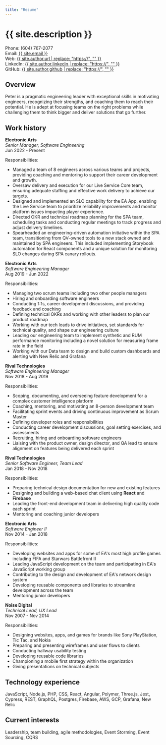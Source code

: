 ```yaml
---
title: "Resume"
---
```


# {{ site.description }}

Phone: (604) 767-2077<br>
Email: <a href="mailto: {{ site.email }}">{{ site.email }}</a><br>
Web: <a href="{{ site.author.url }}">{{ site.author.url | replace: "https://", "" }}</a><br>
LinkedIn: <a href="{{ site.author.linkedin }}">{{ site.author.linkedin | replace: "https://", "" }}</a><br>
GitHub: <a href="{{ site.author.github }}">{{ site.author.github | replace: "https://", "" }}</a>

## Overview

Peter is a pragmatic engineering leader with exceptional skills in motivating engineers, recognizing their strengths, and coaching them to reach their potential. He is adept at focusing teams on the right problems while challenging them to think bigger and deliver solutions that go further.

## Work history 



**Electronic Arts**<br>
_Senior Manager, Software Engineering_<br>
Jun 2022 - Present

Responsibilities:

- Managed a team of 8 engineers across various teams and projects, providing coaching and mentoring to support their career development and growth.
- Oversaw delivery and execution for our Live Service Core team, ensuring adequate staffing and effective work delivery to achieve our targets.
- Designed and implemented an SLO capability for the EA App, enabling the Live Service team to prioritize reliability improvements and monitor platform issues impacting player experience.
- Directed OKR and technical roadmap planning for the SPA team, scheduling tasks and conducting regular meetings to track progress and adjust delivery timelines.
- Spearheaded an engineering-driven automation initiative within the SPA team, transitioning from QV-owned tools to a new stack owned and maintained by SPA engineers. This included implementing Storybook automation for React components and a unique solution for monitoring SLO changes during SPA canary rollouts.


**Electronic Arts**<br>
_Software Engineering Manager_<br>
Aug 2019 - Jun 2022

Responsibilities:
- Managing two scrum teams including two other people managers
- Hiring and onboarding software engineers
- Conducting 1:1s, career development discussions, and providing feedback and coaching
- Defining technical OKRs and working with other leaders to plan our product roadmap
- Working with our tech leads to drive initiatives, set standards for technical quality, and shape our engineering culture
- Leading our engineering team to implement synthetic and RUM performance monitoring including a novel solution for measuring frame rate in the field
- Working with our Data team to design and build custom dashboards and alerting with New Relic and Grafana


**Rival Technologies**<br>
_Software Engineering Manager_<br>
Nov 2018 - Aug 2019

Responsibilities:

- Scoping, documenting, and overseeing feature development for a complex customer intelligence platform 
- Coaching, mentoring, and motivating an 8-person development team
- Facilitating sprint events and driving continuous improvement as Scrum Master
- Defining developer roles and responsibilities
- Conducting career development discussions, goal setting exercises, and assessments
- Recruiting, hiring and onboarding software engineers
- Liaising with the product owner, design director, and QA lead to ensure alignment on features being delivered each sprint


**Rival Technologies**<br>
_Senior Software Engineer, Team Lead_<br>
Jan 2018 - Nov 2018

Responsibilities:

- Preparing technical design documentation for new and existing features
- Designing and building a web-based chat client using **React** and **Firebase**
- Leading the front-end development team in delivering high quality code each sprint
- Mentoring and coaching junior developers


**Electronic Arts**<br>
_Software Engineer II_<br>
Nov 2014 - Jan 2018

Responsibilities:

- Developing websites and apps for some of EA's most high profile games including FIFA and Starwars Battlefront II
- Leading JavaScript development on the team and participating in EA's JavaScript working group
- Contributing to the design and development of EA's network design system
- Developing reusable components and libraries to streamline development across the team
- Mentoring junior developers

**Noise Digital**<br>
_Technical Lead, UX Lead_<br>
Nov 2007 - Nov 2014

Responsibilities:

- Designing websites, apps, and games for brands like Sony PlayStation, Tic Tac, and Nokia
- Preparing and presenting wireframes and user flows to clients 
- Conducting hallway usability testing
- Developing reusable code libraries
- Championing a mobile first strategy within the organization
- Giving presentations on technical subjects

## Technology experience 

JavaScript, Node.js, PHP, CSS, React, Angular, Polymer, Three.js, Jest, Cypress, REST, GraphQL, Postgres, Firebase, AWS, GCP, Grafana, New Relic

## Current interests

Leadership, team building, agile methodologies, Event Storming, Event Sourcing, CQRS

